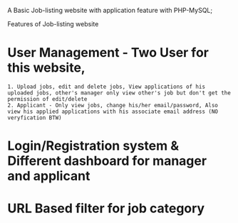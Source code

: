 A Basic Job-listing website with application feature with PHP-MySQL;

Features of Job-listing website

# User Management - Two User for this website, 
    1. Upload jobs, edit and delete jobs, View applications of his uploaded jobs, other's manager only view other's job but don't get the permission of edit/delete
    2. Applicant - Only view jobs, change his/her email/password, Also view his applied applications with his associate email address (NO veryfication BTW)

# Login/Registration system & Different dashboard for manager and applicant
# URL Based filter for job category
